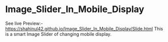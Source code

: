# Image_Slider_In_Mobile_Display
See live Preview:- https://shahinul42.github.io/Image_Slider_In_Mobile_Display/Slide.html 
This is a smart Image Slider of changing mobile display.
